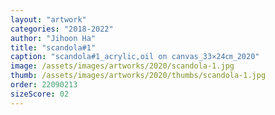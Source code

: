 ```yaml
---
layout: "artwork"
categories: "2018-2022"
author: "Jihoon Ha"
title: "scandola#1"
caption: "scandola#1_acrylic,oil on canvas_33×24㎝_2020"
image: /assets/images/artworks/2020/scandola-1.jpg
thumb: /assets/images/artworks/2020/thumbs/scandola-1.jpg
order: 22090213
sizeScore: 02
---
```

